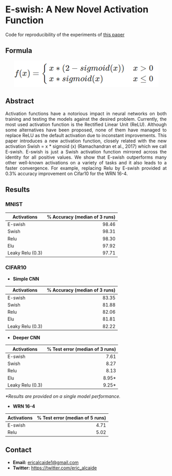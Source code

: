 # E-swish: A New Novel Activation Function
Code for reproducibility of the experiments of [this paper](https://github.com/EricAlcaide/E-swish/blob/master/publishing/ABSTRACT.pdf)

## Formula
<div style="text-align:center"><img src ="e_swish.PNG" /></div>

## Abstract

<p align="justify">
	Activation functions have a notorious impact in neural networks on both training and testing the models against the desired problem. Currently, the most used activation function is the Rectified Linear Unit (ReLU). Although some alternatives have been proposed, none of them have managed to replace ReLU as the default activation due to inconstant improvements. This paper introduces a new activation function, closely related with the new activation Swish = x * sigmoid (x) (Ramachandran et al., 2017) which we call E-swish.
	E-swish is just a Swish activation function mirrored across the identity for all positive values. We show that E-swish outperforms many other well-known activations on a variety of tasks and it also leads to a faster convergence. For example, replacing Relu by E-swish provided at 0.3% accuracy improvement on Cifar10 for the WRN 16-4.
</p>

## Results

### MNIST

| Activations      | % Accuracy (median of 3 runs) |
| -------------    | -------------:|
| E-swish          | 98.46         |
| Swish            | 98.31         |
| Relu             | 98.30         |
| Elu              | 97.92         |
| Leaky Relu (0.3) | 97.71         |
### CIFAR10

* **Simple CNN**

| Activations      | % Accuracy (median of 3 runs) |
| -------------    | -------------:|
| E-swish          | 83.35         |
| Swish            | 81.88         |
| Relu             | 82.06         |
| Elu              | 81.81         |
| Leaky Relu (0.3) | 82.22         |

* **Deeper CNN**

| Activations      | % Test error (median of 3 runs) |
| -------------    | -------------:|
| E-swish          | 7.61          |
| Swish            | 8.27          |
| Relu             | 8.13          |
| Elu              | 8.95*         |
| Leaky Relu (0.3) | 9.25*         |

<i>*Results are provided on a single model performance.</i>

* **WRN 16-4**

| Activations      | % Test error (median of 5 runs) |
| -------------    | -------------:|
| E-swish          | 4.71          |
| Relu             | 5.02          |

## Contact

* **Email:** ericalcaide1@gmail.com
* **Twitter:** https://twitter.com/eric_alcaide